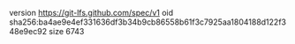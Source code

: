 version https://git-lfs.github.com/spec/v1
oid sha256:ba4ae9e4ef331636df3b34b9cb86558b61f3c7925aa1804188d122f348e9ec92
size 6743
